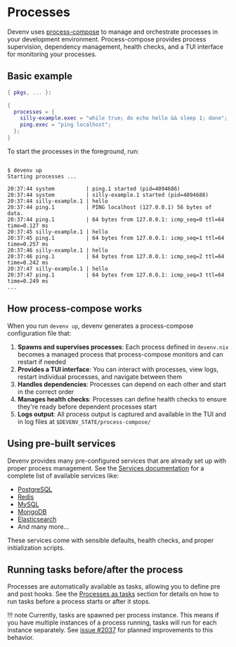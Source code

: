 # Processes

Devenv uses [process-compose](https://github.com/F1bonacc1/process-compose) to manage and orchestrate processes in your development environment. Process-compose provides process supervision, dependency management, health checks, and a TUI interface for monitoring your processes.

## Basic example

```nix title="devenv.nix"
{ pkgs, ... }:

{
  processes = {
    silly-example.exec = "while true; do echo hello && sleep 1; done";
    ping.exec = "ping localhost";
  };
}
```

To start the processes in the foreground, run:

```shell-session

$ devenv up
Starting processes ...

20:37:44 system          | ping.1 started (pid=4094686)
20:37:44 system          | silly-example.1 started (pid=4094688)
20:37:44 silly-example.1 | hello
20:37:44 ping.1          | PING localhost (127.0.0.1) 56 bytes of data.
20:37:44 ping.1          | 64 bytes from 127.0.0.1: icmp_seq=0 ttl=64 time=0.127 ms
20:37:45 silly-example.1 | hello
20:37:45 ping.1          | 64 bytes from 127.0.0.1: icmp_seq=1 ttl=64 time=0.257 ms
20:37:46 silly-example.1 | hello
20:37:46 ping.1          | 64 bytes from 127.0.0.1: icmp_seq=2 ttl=64 time=0.242 ms
20:37:47 silly-example.1 | hello
20:37:47 ping.1          | 64 bytes from 127.0.0.1: icmp_seq=3 ttl=64 time=0.249 ms
...
```

## How process-compose works

When you run `devenv up`, devenv generates a process-compose configuration file that:

1. **Spawns and supervises processes**: Each process defined in `devenv.nix` becomes a managed process that process-compose monitors and can restart if needed
2. **Provides a TUI interface**: You can interact with processes, view logs, restart individual processes, and navigate between them
3. **Handles dependencies**: Processes can depend on each other and start in the correct order
4. **Manages health checks**: Processes can define health checks to ensure they're ready before dependent processes start
5. **Logs output**: All process output is captured and available in the TUI and in log files at `$DEVENV_STATE/process-compose/`

## Using pre-built services

Devenv provides many pre-configured services that are already set up with proper process management. See the [Services documentation](services.md) for a complete list of available services like:

- [PostgreSQL](supported-services/postgres.md)
- [Redis](supported-services/redis.md)
- [MySQL](supported-services/mysql.md)
- [MongoDB](supported-services/mongodb.md)
- [Elasticsearch](supported-services/elasticsearch.md)
- And many more...

These services come with sensible defaults, health checks, and proper initialization scripts.

## Running tasks before/after the process

Processes are automatically available as tasks, allowing you to define pre and post hooks. See the [Processes as tasks](tasks.md#processes-as-tasks) section for details on how to run tasks before a process starts or after it stops.

!!! note
    Currently, tasks are spawned per process instance. This means if you have multiple instances of a process running, tasks will run for each instance separately. See [issue #2037](https://github.com/cachix/devenv/issues/2037) for planned improvements to this behavior.
